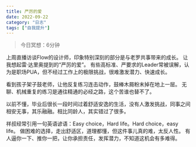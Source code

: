 ```yaml
---
title: 严厉的爱
date: 2022-09-22
category: "日志"
tags: ["自我提升"]
---
```


> 今日冥想：6分钟

上周直播访谈Flow的设计师，印象特别深刻的部分是与老罗共事带来的成长。
让我想起雷·达里奥提到的“严厉的爱”。
有些高标准、严要求的Leader常被误解，认为是职场PUA，但不经过工作上的极限挑战，很难激发潜力、快速成长。

看到孩子架子鼓老师，让他反复练习连击动作，鼓棒木屑粉末掉在地上一层。
无聊、机械重复的练习是通往精通的必经之路，这个苦谁也替不了。

以前不懂，毕业后很长一段时间过着舒适安逸的生活，没有人激发挑战，同事之间相安无事，其乐融融。相比同龄人，其实错过了很多。

祥叔经常引用一句英语谚语：Easy choice，Hard life。Hard choice，easy life。
做困难的选择，走出舒适区，道理都懂，但这件事儿真的难，太反人性。
有人逼你一下、推你一把，让你承担责任，发挥潜力，不知道这机会有多难得。


